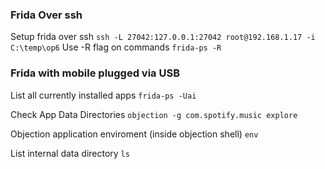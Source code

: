 ### Frida Over ssh
Setup frida over ssh
`ssh -L 27042:127.0.0.1:27042 root@192.168.1.17 -i C:\temp\op6`
Use -R flag on commands
`frida-ps -R`

### Frida with mobile plugged via USB
List all currently installed apps 
`frida-ps -Uai`

Check App Data Directories
`objection -g com.spotify.music explore`

Objection application enviroment (inside objection shell)
`env`

List internal data directory
`ls`